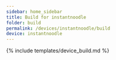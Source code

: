 ```yaml
---
sidebar: home_sidebar
title: Build for instantnoodle
folder: build
permalink: /devices/instantnoodle/build
device: instantnoodle
---
```

{% include templates/device_build.md %}
